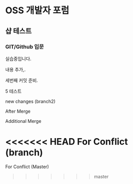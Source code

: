 # OSS 개발자 포럼
## 샵 테스트
### GIT/Github 입문
실습중입니다.

내용 추가,.

세번째 커밋 준비.

5 테스트

new changes (branch2)

After Merge

Additional Merge

<<<<<<< HEAD
For Conflict (branch)
=======
For Conflict (Master)
>>>>>>> master
